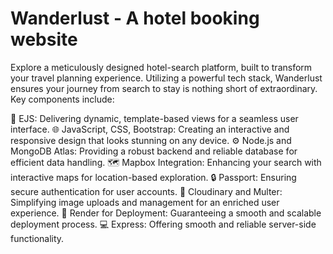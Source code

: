 # Wanderlust - A hotel booking website
Explore a meticulously designed hotel-search platform, built to transform your travel planning experience. Utilizing a powerful tech stack, Wanderlust ensures your journey from search to stay is nothing short of extraordinary. Key components include:

🏨 EJS: Delivering dynamic, template-based views for a seamless user interface.
🌐 JavaScript, CSS, Bootstrap: Creating an interactive and responsive design that looks stunning on any device.
⚙️ Node.js and MongoDB Atlas: Providing a robust backend and reliable database for efficient data handling.
🗺️ Mapbox Integration: Enhancing your search with interactive maps for location-based exploration.
🔒 Passport: Ensuring secure authentication for user accounts.
📸 Cloudinary and Multer: Simplifying image uploads and management for an enriched user experience.
🚀 Render for Deployment: Guaranteeing a smooth and scalable deployment process.
💻 Express: Offering smooth and reliable server-side functionality.
